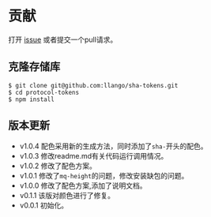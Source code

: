 # 贡献

打开 [issue](https://github.com/llango/sha-tokens/issues/new) 或者提交一个pull请求。

## 克隆存储库

```
$ git clone git@github.com:llango/sha-tokens.git
$ cd protocol-tokens
$ npm install

```

## 版本更新

+ v1.0.4 配色采用新的生成方法，同时添加了`sha-`开头的配色。
+ v1.0.3 修改readme.md有关代码运行调用情况。
+ v1.0.2 修改了配色方案。
+ v1.0.1 修改了`mq-height`的问题，修改安装缺包的问题。
+ v1.0.0 修改了配色方案,添加了说明文档。
+ v0.1.1 该版对颜色进行了修复。
+ v0.0.1 初始化。


